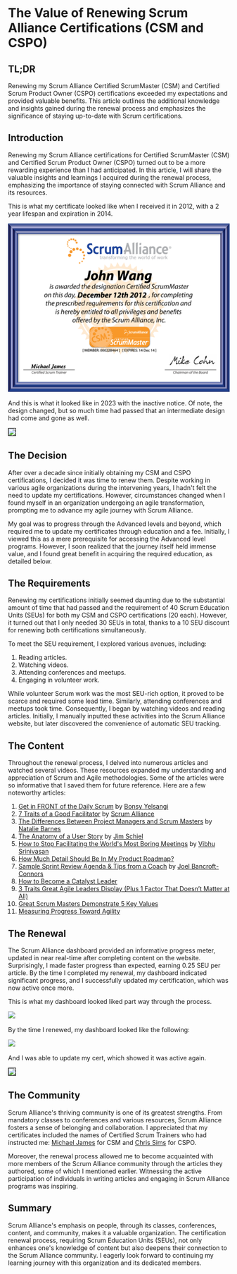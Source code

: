 # The Value of Renewing Scrum Alliance Certifications (CSM and CSPO)

## TL;DR

Renewing my Scrum Alliance Certified ScrumMaster (CSM) and Certified Scrum Product Owner (CSPO) certifications exceeded my expectations and provided valuable benefits. This article outlines the additional knowledge and insights gained during the renewal process and emphasizes the significance of staying up-to-date with Scrum certifications.

## Introduction

Renewing my Scrum Alliance certifications for Certified ScrumMaster (CSM) and Certified Scrum Product Owner (CSPO) turned out to be a more rewarding experience than I had anticipated. In this article, I will share the valuable insights and learnings I acquired during the renewal process, emphasizing the importance of staying connected with Scrum Alliance and its resources.

This is what my certificate looked like when I received it in 2012, with a 2 year lifespan and expiration in 2014.

![](cert_scrum_scrum-master_scrumalliance_certified-scrum-master--csm_2012-12-12_trim.png)

And this is what it looked like in 2023 with the inactive notice. Of note, the design changed, but so much time had passed that an intermediate design had come and gone as well.

<img src="../cert_scrum_scrum-master_scrumalliance_certified-scrum-master--csm_2012-12-14_dl-2023-09-03_inactive.png" style="border:1px solid #000000" />

## The Decision

After over a decade since initially obtaining my CSM and CSPO certifications, I decided it was time to renew them. Despite working in various agile organizations during the intervening years, I hadn't felt the need to update my certifications. However, circumstances changed when I found myself in an organization undergoing an agile transformation, prompting me to advance my agile journey with Scrum Alliance.

My goal was to progress through the Advanced levels and beyond, which required me to update my certificates through education and a fee. Initially, I viewed this as a mere prerequisite for accessing the Advanced level programs. However, I soon realized that the journey itself held immense value, and I found great benefit in acquiring the required education, as detailed below.

## The Requirements

Renewing my certifications initially seemed daunting due to the substantial amount of time that had passed and the requirement of 40 Scrum Education Units (SEUs) for both my CSM and CSPO certifications (20 each). However, it turned out that I only needed 30 SEUs in total, thanks to a 10 SEU discount for renewing both certifications simultaneously.

To meet the SEU requirement, I explored various avenues, including:

1. Reading articles.
1. Watching videos.
1. Attending conferences and meetups.
1. Engaging in volunteer work.

While volunteer Scrum work was the most SEU-rich option, it proved to be scarce and required some lead time. Similarly, attending conferences and meetups took time. Consequently, I began by watching videos and reading articles. Initially, I manually inputted these activities into the Scrum Alliance website, but later discovered the convenience of automatic SEU tracking.


## The Content

Throughout the renewal process, I delved into numerous articles and watched several videos. These resources expanded my understanding and appreciation of Scrum and Agile methodologies. Some of the articles were so informative that I saved them for future reference. Here are a few noteworthy articles:

1. [Get in FRONT of the Daily Scrum](https://resources.scrumalliance.org/Article/daily-scrum) by [Bonsy Yelsangi](https://www.scrumalliance.org/community/profile/byelsangi)
1. [7 Traits of a Good Facilitator](https://resources.scrumalliance.org/Article/7-traits-good-facilitator) by [Scrum Alliance](https://www.scrumalliance.org/about-us)
1. [The Differences Between Project Managers and Scrum Masters](https://resources.scrumalliance.org/Article/difference-project-managers-scrum-masters) by [Natalie Barnes](https://www.scrumalliance.org/community/profile/nbarnes2)
1. [The Anatomy of a User Story](https://resources.scrumalliance.org/Article/anatomy-user-story) by [Jim Schiel](https://www.scrumalliance.org/community/profile/jschiel)
1. [How to Stop Facilitating the World's Most Boring Meetings](https://resources.scrumalliance.org/Article/stop-facilitating-worlds-boring-meetings) by [Vibhu Srinivasan](https://www.scrumalliance.org/community/profile/vsrinivasa)
1. [How Much Detail Should Be In My Product Roadmap?](https://resources.scrumalliance.org/Article/product-roadmap)
1. [Sample Sprint Review Agenda & Tips from a Coach](https://resources.scrumalliance.org/Article/sample-sprint-review-agenda-tips-coach) by [Joel Bancroft-Connors](https://www.scrumalliance.org/community/profile/jbancroftc)
1. [How to Become a Catalyst Leader](https://resources.scrumalliance.org/Article/catalyst-leader)
1. [3 Traits Great Agile Leaders Display (Plus 1 Factor That Doesn’t Matter at All)](https://resources.scrumalliance.org/Article/3-traits-great-agile-leaders-display-(plus-1-factor-doesn%E2%80%99t-matter-all))
1. [Great Scrum Masters Demonstrate 5 Key Values](https://resources.scrumalliance.org/Article/great-scrum-masters-demonstrate-5-key-values)
1. [Measuring Progress Toward Agility](https://resources.scrumalliance.org/Article/measuring-progress-agility)

## The Renewal

The Scrum Alliance dashboard provided an informative progress meter, updated in near real-time after completing content on the website. Surprisingly, I made faster progress than expected, earning 0.25 SEU per article. By the time I completed my renewal, my dashboard indicated significant progress, and I successfully updated my certification, which was now active once more.

This is what my dashboard looked liked part way through the process.

![]( cert_scrum_scrum-master_scrumalliance_certified-scrum-master--csm_2012-12-14_renewal-progress.png)

By the time I renewed, my dashboard looked like the following:

![](cert_scrum_scrum-master_scrumalliance_certified-scrum-master--csm_2012-12-14_renewal-100pct.png)

And I was able to update my cert, which showed it was active again.

<img src="../cert_scrum_scrum-master_scrumalliance_certified-scrum-master--csm_2012-12-14_dl-2023-09-04.png" style="border:1px solid #000000" />

## The Community

Scrum Alliance's thriving community is one of its greatest strengths. From mandatory classes to conferences and various resources, Scrum Alliance fosters a sense of belonging and collaboration. I appreciated that my certificates included the names of Certified Scrum Trainers who had instructed me: [Michael James](https://www.scrumalliance.org/community/profile/mjames) for CSM and [Chris Sims](https://www.scrumalliance.org/community/profile/csims) for CSPO.

Moreover, the renewal process allowed me to become acquainted with more members of the Scrum Alliance community through the articles they authored, some of which I mentioned earlier. Witnessing the active participation of individuals in writing articles and engaging in Scrum Alliance programs was inspiring.

## Summary

Scrum Alliance's emphasis on people, through its classes, conferences, content, and community, makes it a valuable organization. The certification renewal process, requiring Scrum Education Units (SEUs), not only enhances one's knowledge of content but also deepens their connection to the Scrum Alliance community. I eagerly look forward to continuing my learning journey with this organization and its dedicated members.